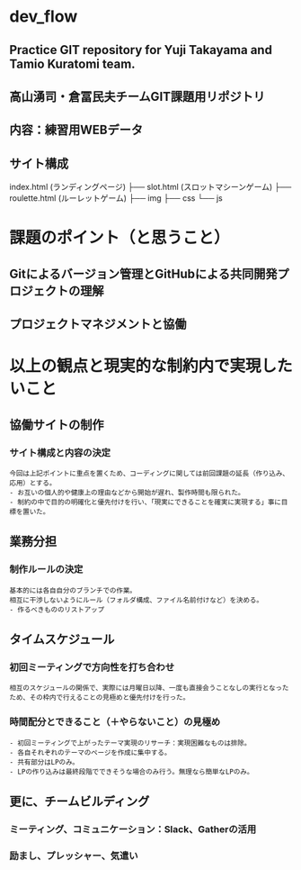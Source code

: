 # dev_flow
## Practice GIT repository for Yuji Takayama  and Tamio Kuratomi team.
## 高山湧司・倉冨民夫チームGIT課題用リポジトリ

## 内容：練習用WEBデータ
## サイト構成
index.html (ランディングページ)
├── slot.html (スロットマシーンゲーム)
├── roulette.html (ルーレットゲーム)
├── img
├── css
└── js

# 課題のポイント（と思うこと）
## Gitによるバージョン管理とGitHubによる共同開発プロジェクトの理解
## プロジェクトマネジメントと協働

# 以上の観点と現実的な制約内で実現したいこと
## 協働サイトの制作
### サイト構成と内容の決定
    今回は上記ポイントに重点を置くため、コーディングに関しては前回課題の延長（作り込み、応用）とする。
    - お互いの個人的や健康上の理由などから開始が遅れ、製作時間も限られた。
    - 制約の中で目的の明確化と優先付けを行い、「現実にできることを確実に実現する」事に目標を置いた。

## 業務分担
### 制作ルールの決定
    基本的には各自自分のブランチでの作業。
    相互に干渉しないようにルール（フォルダ構成、ファイル名前付けなど）を決める。
    - 作るべきもののリストアップ
## タイムスケジュール
### 初回ミーティングで方向性を打ち合わせ
    相互のスケジュールの関係で、実際には月曜日以降、一度も直接会うことなしの実行となったため、その枠内で行えることの見極めと優先付けを行った。
### 時間配分とできること（＋やらないこと）の見極め
    - 初回ミーティングで上がったテーマ実現のリサーチ：実現困難なものは排除。
    - 各自それぞれのテーマのページを作成に集中する。
    - 共有部分はLPのみ。
    - LPの作り込みは最終段階でできそうな場合のみ行う。無理なら簡単なLPのみ。
## 更に、チームビルディング
### ミーティング、コミュニケーション：Slack、Gatherの活用
### 励まし、プレッシャー、気遣い
